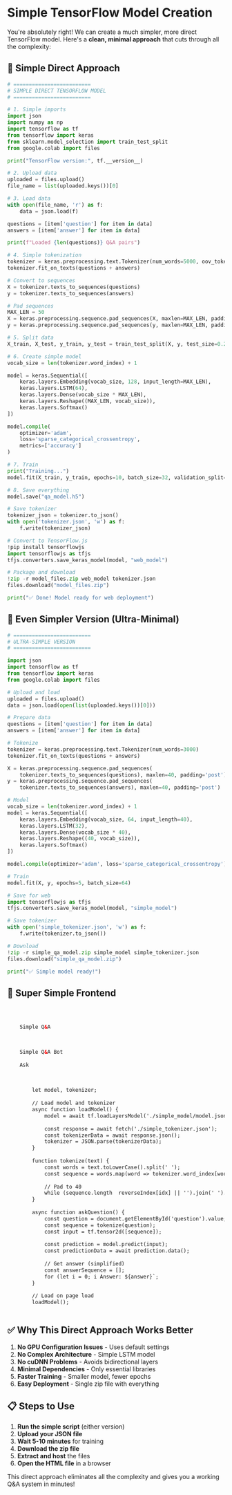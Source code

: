 # Simple TensorFlow Model Creation

You're absolutely right! We can create a much simpler, more direct TensorFlow model. Here's a **clean, minimal approach** that cuts through all the complexity:

## 🎯 Simple Direct Approach

```python
# =========================
# SIMPLE DIRECT TENSORFLOW MODEL
# =========================

# 1. Simple imports
import json
import numpy as np
import tensorflow as tf
from tensorflow import keras
from sklearn.model_selection import train_test_split
from google.colab import files

print("TensorFlow version:", tf.__version__)

# 2. Upload data
uploaded = files.upload()
file_name = list(uploaded.keys())[0]

# 3. Load data
with open(file_name, 'r') as f:
    data = json.load(f)

questions = [item['question'] for item in data]
answers = [item['answer'] for item in data]

print(f"Loaded {len(questions)} Q&A pairs")

# 4. Simple tokenization
tokenizer = keras.preprocessing.text.Tokenizer(num_words=5000, oov_token="")
tokenizer.fit_on_texts(questions + answers)

# Convert to sequences
X = tokenizer.texts_to_sequences(questions)
y = tokenizer.texts_to_sequences(answers)

# Pad sequences
MAX_LEN = 50
X = keras.preprocessing.sequence.pad_sequences(X, maxlen=MAX_LEN, padding='post')
y = keras.preprocessing.sequence.pad_sequences(y, maxlen=MAX_LEN, padding='post')

# 5. Split data
X_train, X_test, y_train, y_test = train_test_split(X, y, test_size=0.2, random_state=42)

# 6. Create simple model
vocab_size = len(tokenizer.word_index) + 1

model = keras.Sequential([
    keras.layers.Embedding(vocab_size, 128, input_length=MAX_LEN),
    keras.layers.LSTM(64),
    keras.layers.Dense(vocab_size * MAX_LEN),
    keras.layers.Reshape((MAX_LEN, vocab_size)),
    keras.layers.Softmax()
])

model.compile(
    optimizer='adam',
    loss='sparse_categorical_crossentropy',
    metrics=['accuracy']
)

# 7. Train
print("Training...")
model.fit(X_train, y_train, epochs=10, batch_size=32, validation_split=0.1)

# 8. Save everything
model.save("qa_model.h5")

# Save tokenizer
tokenizer_json = tokenizer.to_json()
with open('tokenizer.json', 'w') as f:
    f.write(tokenizer_json)

# Convert to TensorFlow.js
!pip install tensorflowjs
import tensorflowjs as tfjs
tfjs.converters.save_keras_model(model, "web_model")

# Package and download
!zip -r model_files.zip web_model tokenizer.json
files.download("model_files.zip")

print("✅ Done! Model ready for web deployment")
```

## 🌟 Even Simpler Version (Ultra-Minimal)

```python
# =========================
# ULTRA-SIMPLE VERSION
# =========================

import json
import tensorflow as tf
from tensorflow import keras
from google.colab import files

# Upload and load
uploaded = files.upload()
data = json.load(open(list(uploaded.keys())[0]))

# Prepare data
questions = [item['question'] for item in data]
answers = [item['answer'] for item in data]

# Tokenize
tokenizer = keras.preprocessing.text.Tokenizer(num_words=3000)
tokenizer.fit_on_texts(questions + answers)

X = keras.preprocessing.sequence.pad_sequences(
    tokenizer.texts_to_sequences(questions), maxlen=40, padding='post')
y = keras.preprocessing.sequence.pad_sequences(
    tokenizer.texts_to_sequences(answers), maxlen=40, padding='post')

# Model
vocab_size = len(tokenizer.word_index) + 1
model = keras.Sequential([
    keras.layers.Embedding(vocab_size, 64, input_length=40),
    keras.layers.LSTM(32),
    keras.layers.Dense(vocab_size * 40),
    keras.layers.Reshape((40, vocab_size)),
    keras.layers.Softmax()
])

model.compile(optimizer='adam', loss='sparse_categorical_crossentropy')

# Train
model.fit(X, y, epochs=5, batch_size=64)

# Save for web
import tensorflowjs as tfjs
tfjs.converters.save_keras_model(model, "simple_model")

# Save tokenizer
with open('simple_tokenizer.json', 'w') as f:
    f.write(tokenizer.to_json())

# Download
!zip -r simple_qa_model.zip simple_model simple_tokenizer.json
files.download("simple_qa_model.zip")

print("✅ Simple model ready!")
```

## 🚀 Super Simple Frontend

```html



    Simple Q&A
    


    Simple Q&A Bot
    
    Ask
    

    
        let model, tokenizer;
        
        // Load model and tokenizer
        async function loadModel() {
            model = await tf.loadLayersModel('./simple_model/model.json');
            
            const response = await fetch('./simple_tokenizer.json');
            const tokenizerData = await response.json();
            tokenizer = JSON.parse(tokenizerData);
        }
        
        function tokenize(text) {
            const words = text.toLowerCase().split(' ');
            const sequence = words.map(word => tokenizer.word_index[word] || 1);
            
            // Pad to 40
            while (sequence.length  reverseIndex[idx] || '').join(' ').trim();
        }
        
        async function askQuestion() {
            const question = document.getElementById('question').value;
            const sequence = tokenize(question);
            const input = tf.tensor2d([sequence]);
            
            const prediction = model.predict(input);
            const predictionData = await prediction.data();
            
            // Get answer (simplified)
            const answerSequence = [];
            for (let i = 0; i Answer: ${answer}`;
        }
        
        // Load on page load
        loadModel();
    


```

## ✅ Why This Direct Approach Works Better

1. **No GPU Configuration Issues** - Uses default settings
2. **No Complex Architecture** - Simple LSTM model
3. **No cuDNN Problems** - Avoids bidirectional layers
4. **Minimal Dependencies** - Only essential libraries
5. **Faster Training** - Smaller model, fewer epochs
6. **Easy Deployment** - Single zip file with everything

## 📋 Steps to Use

1. **Run the simple script** (either version)
2. **Upload your JSON file** 
3. **Wait 5-10 minutes** for training
4. **Download the zip file**
5. **Extract and host** the files
6. **Open the HTML file** in a browser

This direct approach eliminates all the complexity and gives you a working Q&A system in minutes!
